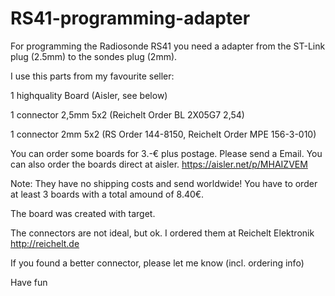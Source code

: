 # RS41-programming-adapter

For programming the Radiosonde RS41 you need a adapter from the ST-Link plug (2.5mm) to the sondes plug (2mm).

I use this parts from my favourite seller:

1 highquality Board (Aisler, see below)

1 connector 2,5mm 5x2 (Reichelt Order BL 2X05G7 2,54)

1 connector 2mm 5x2 (RS Order 144-8150, Reichelt Order MPE 156-3-010)

You can order some boards for 3.-€ plus postage. Please send a Email.
You can also order the boards direct at aisler.
https://aisler.net/p/MHAIZVEM

Note:
They have no shipping costs and send worldwide!
You have to order at least 3 boards with a total amound of 8.40€.

The board was created with target. 

The connectors are not ideal, but ok.
I ordered them at Reichelt Elektronik http://reichelt.de

If you found a better connector, please let me know (incl. ordering info)

Have fun
